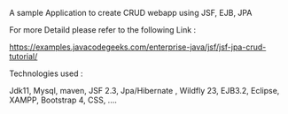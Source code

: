 A sample Application to create CRUD webapp using JSF, EJB, JPA

For more Detaild please refer to the following Link : 

https://examples.javacodegeeks.com/enterprise-java/jsf/jsf-jpa-crud-tutorial/


Technologies used : 

Jdk11, Mysql, maven, JSF 2.3, Jpa/Hibernate , Wildfly 23, EJB3.2, Eclipse, XAMPP, Bootstrap 4, CSS, ....